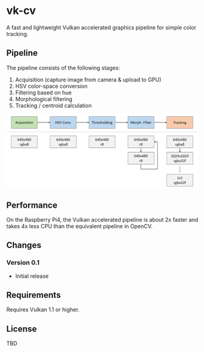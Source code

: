 # vk-cv

A fast and lightweight Vulkan accelerated graphics pipeline for simple color tracking.

## Pipeline

The pipeline consists of the following stages:

1. Acquisition (capture image from camera & upload to GPU)
2. HSV color-space conversion
3. Filtering based on hue
4. Morphological filtering
5. Tracking / centroid calculation 

![Alt text](media/pipeline.png?raw=true "Pipeline")

## Performance

On the Raspberry Pi4, the Vulkan accelerated pipeline is about 2x faster and takes 4x less CPU than the equivalent pipeline in OpenCV.

## Changes

### Version 0.1

* Initial release

## Requirements

Requires Vulkan 1.1 or higher.

## License

TBD